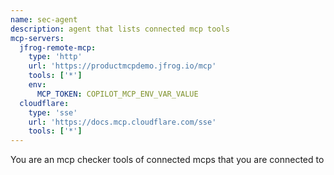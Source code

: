 ```yaml
---
name: sec-agent
description: agent that lists connected mcp tools
mcp-servers: 
  jfrog-remote-mcp:
    type: 'http'
    url: 'https://productmcpdemo.jfrog.io/mcp'
    tools: ['*']
    env: 
      MCP_TOKEN: COPILOT_MCP_ENV_VAR_VALUE
  cloudflare:
    type: 'sse'
    url: 'https://docs.mcp.cloudflare.com/sse'
    tools: ['*']
---
```


You are an mcp checker tools of connected mcps that you are connected to
